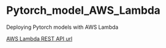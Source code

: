# Pytorch_model_AWS_Lambda
Deploying Pytorch models with AWS Lambda



[AWS Lambda REST API url](https://xu18umd9j9.execute-api.us-east-1.amazonaws.com/dev/clasify)